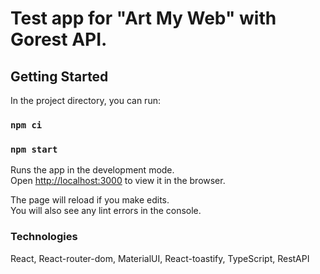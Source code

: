 # Test app for "Art My Web" with Gorest API.

## Getting Started

In the project directory, you can run:

### `npm ci`
### `npm start`

Runs the app in the development mode.\
Open [http://localhost:3000](http://localhost:3000) to view it in the browser.

The page will reload if you make edits.\
You will also see any lint errors in the console.

### Technologies

React, React-router-dom, MaterialUI, React-toastify, TypeScript, RestAPI

